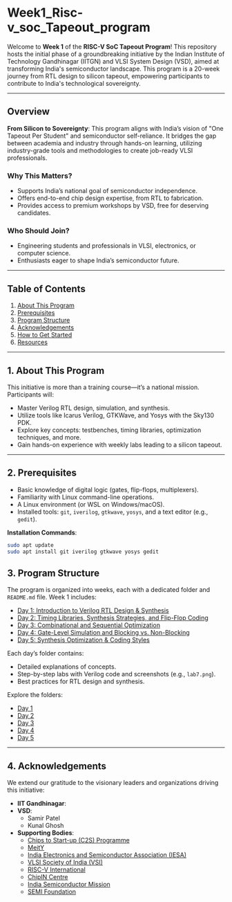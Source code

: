 # Week1_Risc-v_soc_Tapeout_program

Welcome to **Week 1** of the **RISC-V SoC Tapeout Program**!  This repository hosts the initial phase of a groundbreaking initiative by the Indian Institute of Technology Gandhinagar (IITGN) and VLSI System Design (VSD), aimed at transforming India's semiconductor landscape. This program is a 20-week journey from RTL design to silicon tapeout, empowering participants to contribute to India's technological sovereignty.

---

## Overview
**From Silicon to Sovereignty**: This program aligns with India’s vision of "One Tapeout Per Student" and semiconductor self-reliance. It bridges the gap between academia and industry through hands-on learning, utilizing industry-grade tools and methodologies to create job-ready VLSI professionals.

### Why This Matters?
- Supports India’s national goal of semiconductor independence.
- Offers end-to-end chip design expertise, from RTL to fabrication.
- Provides access to premium workshops by VSD, free for deserving candidates.

### Who Should Join?
- Engineering students and professionals in VLSI, electronics, or computer science.
- Enthusiasts eager to shape India’s semiconductor future.

---

##  Table of Contents
1. [About This Program](#about-this-program)
2. [Prerequisites](#prerequisites)
3. [Program Structure](#program-structure)
4. [Acknowledgements](#acknowledgements)
5. [How to Get Started](#how-to-get-started)
6. [Resources](#resources)

---

## 1. About This Program
This initiative is more than a training course—it’s a national mission. Participants will:
- Master Verilog RTL design, simulation, and synthesis.
- Utilize tools like Icarus Verilog, GTKWave, and Yosys with the Sky130 PDK.
- Explore key concepts: testbenches, timing libraries, optimization techniques, and more.
- Gain hands-on experience with weekly labs leading to a silicon tapeout.

---

## 2. Prerequisites
- Basic knowledge of digital logic (gates, flip-flops, multiplexers).
- Familiarity with Linux command-line operations.
- A Linux environment (or WSL on Windows/macOS).
- Installed tools: `git`, `iverilog`, `gtkwave`, `yosys`, and a text editor (e.g., `gedit`).

**Installation Commands**:
```bash
sudo apt update
sudo apt install git iverilog gtkwave yosys gedit
```

## 3. Program Structure
The program is organized into weeks, each with a dedicated folder and `README.md` file. Week 1 includes:

- [Day 1: Introduction to Verilog RTL Design & Synthesis](#day-1-introduction-to-verilog-rtl-design--synthesis)
- [Day 2: Timing Libraries, Synthesis Strategies, and Flip-Flop Coding](#day-2-timing-libraries-synthesis-strategies-and-flip-flop-coding)
- [Day 3: Combinational and Sequential Optimization](#day-3-combinational-and-sequential-optimization)
- [Day 4: Gate-Level Simulation and Blocking vs. Non-Blocking](#day-4-gate-level-simulation-and-blocking-vs-non-blocking)
- [Day 5: Synthesis Optimization & Coding Styles](#day-5-synthesis-optimization--coding-styles)

Each day’s folder contains:
- Detailed explanations of concepts.
- Step-by-step labs with Verilog code and screenshots (e.g., `lab7.png`).
- Best practices for RTL design and synthesis.

Explore the folders:
- [Day 1](Week1/Day1)
- [Day 2](Week1/Day2)
- [Day 3](Week1/Day3)
- [Day 4](Week1/Day4)
- [Day 5](Week1/Day5)

---


## 4. Acknowledgements 
We extend our gratitude to the visionary leaders and organizations driving this initiative:

- **IIT Gandhinagar**: 
- **VSD**: 
  - Samir Patel
  - Kunal Ghosh
- **Supporting Bodies**: 
  - [Chips to Start-up (C2S) Programme](https://www.chipstostartup.com/)
  - [MeitY](https://www.meity.gov.in/)
  - [India Electronics and Semiconductor Association (IESA)](https://www.iesaindia.org/)
  - [VLSI Society of India (VSI)](https://www.vsi.org.in/)
  - [RISC-V International](https://riscv.org/)
  - [ChipIN Centre](https://www.chipincentre.org/)
  - [India Semiconductor Mission](https://www.indiasemiconductormission.in/)
  - [SEMI Foundation](https://www.semi.org/en/foundation)
